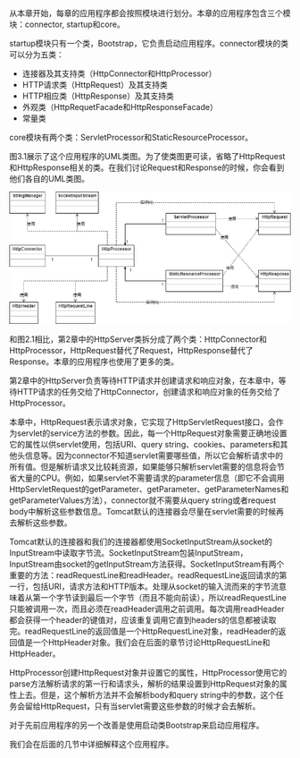 从本章开始，每章的应用程序都会按照模块进行划分。本章的应用程序包含三个模块：connector, startup和core。

startup模块只有一个类，Bootstrap，它负责启动应用程序。connector模块的类可以分为五类：

- 连接器及其支持类（HttpConnector和HttpProcessor）
- HTTP请求类（HttpRequest）及其支持类
- HTTP相应类（HttpResponse）及其支持类
- 外观类（HttpRequetFacade和HttpResponseFacade）
- 常量类

core模块有两个类：ServletProcessor和StaticResourceProcessor。

图3.1展示了这个应用程序的UML类图。为了使类图更可读，省略了HttpRequest和HttpResponse相关的类。在我们讨论Request和Response的时候，你会看到他们各自的UML类图。

![3.1](../../images/3.1.png)

和图2.1相比，第2章中的HttpServer类拆分成了两个类：HttpConnector和HttpProcessor，HttpRequest替代了Request，HttpResponse替代了Response。本章的应用程序也使用了更多的类。

第2章中的HttpServer负责等待HTTP请求并创建请求和响应对象，在本章中，等待HTTP请求的任务交给了HttpConnector，创建请求和响应对象的任务交给了HttpProcessor。

本章中，HttpRequest表示请求对象，它实现了HttpServletRequest接口，会作为servlet的service方法的参数。因此，每一个HttpRequest对象需要正确地设置它的属性以供servlet使用，包括URI、query string、cookies、parameters和其他头信息等。因为connector不知道servlet需要哪些值，所以它会解析请求中的所有值。但是解析请求又比较耗资源，如果能够只解析servlet需要的信息将会节省大量的CPU。例如，如果servlet不需要请求的parameter信息（即它不会调用HttpServletRequest的getParameter、getParameter、getParameterNames和getParameterValues方法），connector就不需要从query string或者request body中解析这些参数信息。Tomcat默认的连接器会尽量在servlet需要的时候再去解析这些参数。

Tomcat默认的连接器和我们的连接器都使用SocketInputStream从socket的InputStream中读取字节流。SocketInputStream包装InputStream，InputStream由socket的getInputStream方法获得。SocketInputStream有两个重要的方法：readRequestLine和readHeader。readRequestLine返回请求的第一行，包括URI，请求方法和HTTP版本。处理从socket的输入流而来的字节流意味着从第一个字节读到最后一个字节（而且不能向前读），所以readRequestLine只能被调用一次，而且必须在readHeader调用之前调用。每次调用readHeader都会获得一个header的键值对，应该重复调用它直到headers的信息都被读取完。readRequestLine的返回值是一个HttpRequestLine对象，readHeader的返回值是一个HttpHeader对象。我们会在后面的章节讨论HttpRequestLine和HttpHeader。

HttpProcessor创建HttpRequest对象并设置它的属性，HttpProcessor使用它的parse方法解析请求的第一行和请求头，解析的结果设置到HttpRequest对象的属性上去。但是，这个解析方法并不会解析body和query string中的参数，这个任务会留给HttpRequest，只有当servlet需要这些参数的时候才会去解析。

对于先前应用程序的另一个改善是使用启动类Bootstrap来启动应用程序。

我们会在后面的几节中详细解释这个应用程序。